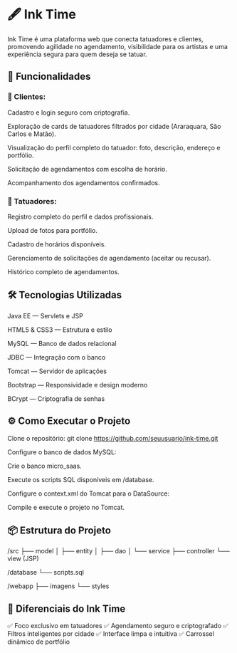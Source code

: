 # 🖋️ Ink Time
Ink Time é uma plataforma web que conecta tatuadores e clientes, promovendo agilidade no agendamento, visibilidade para os artistas e uma experiência segura para quem deseja se tatuar.

## 🚀 Funcionalidades

### 👥 Clientes:
Cadastro e login seguro com criptografia.

Exploração de cards de tatuadores filtrados por cidade (Araraquara, São Carlos e Matão).

Visualização do perfil completo do tatuador: foto, descrição, endereço e portfólio.

Solicitação de agendamentos com escolha de horário.

Acompanhamento dos agendamentos confirmados.

### 🎨 Tatuadores:
Registro completo do perfil e dados profissionais.

Upload de fotos para portfólio.

Cadastro de horários disponíveis.

Gerenciamento de solicitações de agendamento (aceitar ou recusar).

Histórico completo de agendamentos.

## 🛠️ Tecnologias Utilizadas
Java EE — Servlets e JSP

HTML5 & CSS3 — Estrutura e estilo

MySQL — Banco de dados relacional

JDBC — Integração com o banco

Tomcat — Servidor de aplicações

Bootstrap — Responsividade e design moderno

BCrypt — Criptografia de senhas

## ⚙️ Como Executar o Projeto

Clone o repositório:
git clone https://github.com/seuusuario/ink-time.git

Configure o banco de dados MySQL:

Crie o banco micro_saas.

Execute os scripts SQL disponíveis em /database.

Configure o context.xml do Tomcat para o DataSource:

<Resource 
    name="jdbc/MicroSaas" 
    auth="Container"
    type="javax.sql.DataSource"
    username="root"
    password=""
    driverClassName="com.mysql.cj.jdbc.Driver"
    url="jdbc:mysql://localhost:3306/micro_saas"
    maxTotal="20"
    maxIdle="10"
    minIdle="2"/>

Compile e execute o projeto no Tomcat.

## 📦 Estrutura do Projeto
/src
  ├── model
  │    ├── entity
  │    ├── dao
  │    └── service
  ├── controller
  └── view (JSP)

 /database
  └── scripts.sql

 /webapp
  ├── imagens
  └── styles

## 📝 Diferenciais do Ink Time
✅ Foco exclusivo em tatuadores
✅ Agendamento seguro e criptografado
✅ Filtros inteligentes por cidade
✅ Interface limpa e intuitiva
✅ Carrossel dinâmico de portfólio
